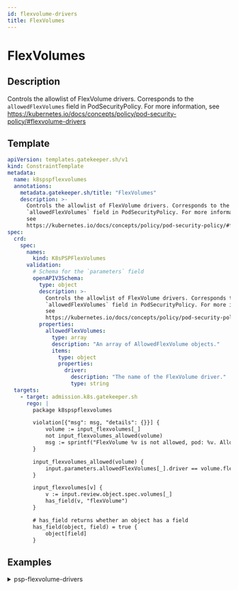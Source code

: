 ```yaml
---
id: flexvolume-drivers
title: FlexVolumes
---
```


# FlexVolumes

## Description
Controls the allowlist of FlexVolume drivers. Corresponds to the `allowedFlexVolumes` field in PodSecurityPolicy. For more information, see https://kubernetes.io/docs/concepts/policy/pod-security-policy/#flexvolume-drivers

## Template
```yaml
apiVersion: templates.gatekeeper.sh/v1
kind: ConstraintTemplate
metadata:
  name: k8spspflexvolumes
  annotations:
    metadata.gatekeeper.sh/title: "FlexVolumes"
    description: >-
      Controls the allowlist of FlexVolume drivers. Corresponds to the
      `allowedFlexVolumes` field in PodSecurityPolicy. For more information,
      see
      https://kubernetes.io/docs/concepts/policy/pod-security-policy/#flexvolume-drivers
spec:
  crd:
    spec:
      names:
        kind: K8sPSPFlexVolumes
      validation:
        # Schema for the `parameters` field
        openAPIV3Schema:
          type: object
          description: >-
            Controls the allowlist of FlexVolume drivers. Corresponds to the
            `allowedFlexVolumes` field in PodSecurityPolicy. For more information,
            see
            https://kubernetes.io/docs/concepts/policy/pod-security-policy/#flexvolume-drivers
          properties:
            allowedFlexVolumes:
              type: array
              description: "An array of AllowedFlexVolume objects."
              items:
                type: object
                properties:
                  driver:
                    description: "The name of the FlexVolume driver."
                    type: string
  targets:
    - target: admission.k8s.gatekeeper.sh
      rego: |
        package k8spspflexvolumes

        violation[{"msg": msg, "details": {}}] {
            volume := input_flexvolumes[_]
            not input_flexvolumes_allowed(volume)
            msg := sprintf("FlexVolume %v is not allowed, pod: %v. Allowed drivers: %v", [volume, input.review.object.metadata.name, input.parameters.allowedFlexVolumes])
        }

        input_flexvolumes_allowed(volume) {
            input.parameters.allowedFlexVolumes[_].driver == volume.flexVolume.driver
        }

        input_flexvolumes[v] {
            v := input.review.object.spec.volumes[_]
            has_field(v, "flexVolume")
        }

        # has_field returns whether an object has a field
        has_field(object, field) = true {
            object[field]
        }
```

## Examples
<details>
<summary>psp-flexvolume-drivers</summary><blockquote>

<details>
<summary>constraint</summary>

```yaml
apiVersion: constraints.gatekeeper.sh/v1beta1
kind: K8sPSPFlexVolumes
metadata:
  name: psp-flexvolume-drivers
spec:
  match:
    kinds:
      - apiGroups: [""]
        kinds: ["Pod"]
  parameters:
    allowedFlexVolumes: #[]
    - driver: "example/lvm"
    - driver: "example/cifs"
```

</details>
<details>
<summary>example_allowed</summary>

```yaml
apiVersion: v1
kind: Pod
metadata:
  name: nginx-flexvolume-driver-allowed
  labels:
    app: nginx-flexvolume-driver
spec:
  containers:
  - name: nginx
    image: nginx
    volumeMounts:
    - mountPath: /test
      name: test-volume
      readOnly: true
  volumes:
  - name: test-volume
    flexVolume:
      driver: "example/lvm"
```

</details>
<details>
<summary>example_disallowed</summary>

```yaml
apiVersion: v1
kind: Pod
metadata:
  name: nginx-flexvolume-driver-disallowed
  labels:
    app: nginx-flexvolume-driver
spec:
  containers:
  - name: nginx
    image: nginx
    volumeMounts:
    - mountPath: /test
      name: test-volume
      readOnly: true
  volumes:
  - name: test-volume
    flexVolume:
      driver: "example/testdriver" #"example/lvm"
```

</details>


</blockquote></details>
